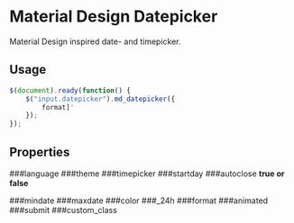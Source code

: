 # Material Design Datepicker
Material Design inspired date- and timepicker.

## Usage
```js
$(document).ready(function() {
	$("input.datepicker").md_datepicker({
		format]'
	});
});
```
## Properties
###language
###theme
###timepicker
###startday
###autoclose
**true or false**

###mindate
###maxdate
###color
###_24h
###format
###animated
###submit
###custom_class
